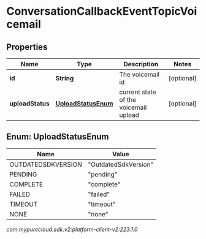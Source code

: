 # ConversationCallbackEventTopicVoicemail


## Properties

| Name | Type | Description | Notes |
| ------------ | ------------- | ------------- | ------------- |
| **id** | **String** | The voicemail id |  [optional] |
| **uploadStatus** | [**UploadStatusEnum**](#Enum--UploadStatusEnum) | current state of the voicemail upload |  [optional] |


## Enum: UploadStatusEnum

| Name | Value |
| ---- | ----- |
| OUTDATEDSDKVERSION | &quot;OutdatedSdkVersion&quot; | 
| PENDING | &quot;pending&quot; | 
| COMPLETE | &quot;complete&quot; | 
| FAILED | &quot;failed&quot; | 
| TIMEOUT | &quot;timeout&quot; | 
| NONE | &quot;none&quot; | 




_com.mypurecloud.sdk.v2:platform-client-v2:223.1.0_
